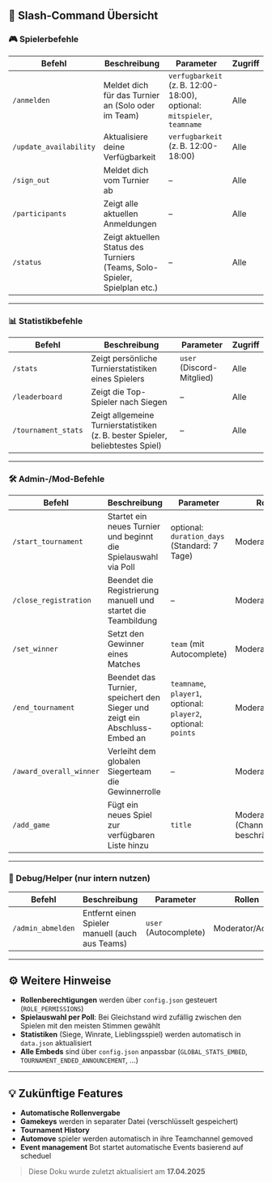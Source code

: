 ## 📘 Slash-Command Übersicht

### 🎮 Spielerbefehle

| Befehl | Beschreibung | Parameter | Zugriff |
|--------|--------------|-----------|---------|
| `/anmelden` | Meldet dich für das Turnier an (Solo oder im Team) | `verfugbarkeit` (z. B. 12:00-18:00), optional: `mitspieler`, `teamname` | Alle |
| `/update_availability` | Aktualisiere deine Verfügbarkeit | `verfugbarkeit` (z. B. 12:00-18:00) | Alle |
| `/sign_out` | Meldet dich vom Turnier ab | – | Alle |
| `/participants` | Zeigt alle aktuellen Anmeldungen | – | Alle |
| `/status` | Zeigt aktuellen Status des Turniers (Teams, Solo-Spieler, Spielplan etc.) | – | Alle |

---

### 📊 Statistikbefehle

| Befehl | Beschreibung | Parameter | Zugriff |
|--------|--------------|-----------|---------|
| `/stats` | Zeigt persönliche Turnierstatistiken eines Spielers | `user` (Discord-Mitglied) | Alle |
| `/leaderboard` | Zeigt die Top-Spieler nach Siegen | – | Alle |
| `/tournament_stats` | Zeigt allgemeine Turnierstatistiken (z. B. bester Spieler, beliebtestes Spiel) | – | Alle |

---

### 🛠️ Admin-/Mod-Befehle

| Befehl | Beschreibung | Parameter | Rollen |
|--------|--------------|-----------|--------|
| `/start_tournament` | Startet ein neues Turnier und beginnt die Spielauswahl via Poll | optional: `duration_days` (Standard: 7 Tage) | Moderator/Admin |
| `/close_registration` | Beendet die Registrierung manuell und startet die Teambildung | – | Moderator/Admin |
| `/set_winner` | Setzt den Gewinner eines Matches | `team` (mit Autocomplete) | Moderator/Admin |
| `/end_tournament` | Beendet das Turnier, speichert den Sieger und zeigt ein Abschluss-Embed an | `teamname`, `player1`, optional: `player2`, optional: `points` | Moderator/Admin |
| `/award_overall_winner` | Verleiht dem globalen Siegerteam die Gewinnerrolle | – | Moderator/Admin |
| `/add_game` | Fügt ein neues Spiel zur verfügbaren Liste hinzu | `title` | Moderator/Admin (Channel-beschränkt) |

---

### 🧪 Debug/Helper (nur intern nutzen)

| Befehl | Beschreibung | Parameter | Rollen |
|--------|--------------|-----------|--------|
| `/admin_abmelden` | Entfernt einen Spieler manuell (auch aus Teams) | `user` (Autocomplete) | Moderator/Admin |

---

## ⚙️ Weitere Hinweise

- **Rollenberechtigungen** werden über `config.json` gesteuert (`ROLE_PERMISSIONS`)
- **Spielauswahl per Poll**: Bei Gleichstand wird zufällig zwischen den Spielen mit den meisten Stimmen gewählt
- **Statistiken** (Siege, Winrate, Lieblingsspiel) werden automatisch in `data.json` aktualisiert
- **Alle Embeds** sind über `config.json` anpassbar (`GLOBAL_STATS_EMBED`, `TOURNAMENT_ENDED_ANNOUNCEMENT`, ...)

---

## 💡 Zukünftige Features
- **Automatische Rollenvergabe**
- **Gamekeys** werden in separater Datei (verschlüsselt gespeichert)
- **Tournament History**
- **Automove** spieler werden automatisch in ihre Teamchannel gemoved
- **Event management** Bot startet automatische Events basierend auf scheduel

> Diese Doku wurde zuletzt aktualisiert am **17.04.2025**
